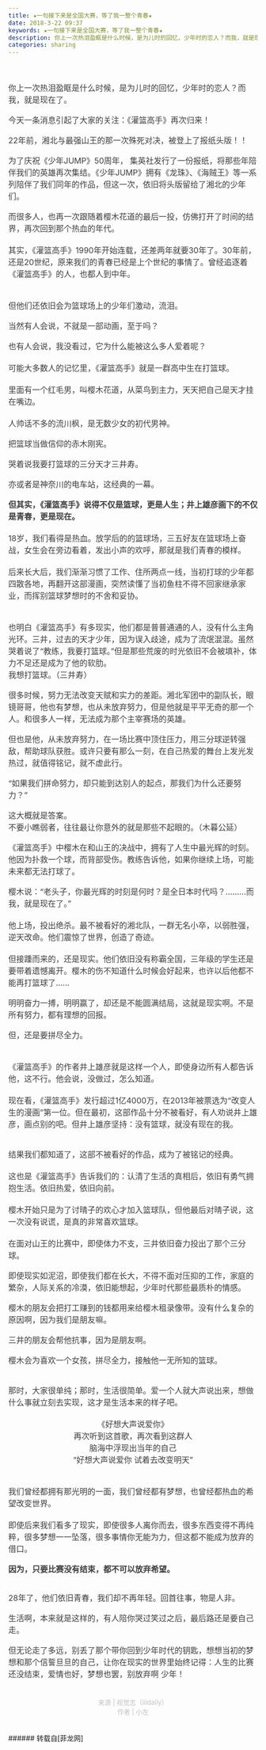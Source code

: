 ```yaml
---
title: ★一句接下来是全国大赛，等了我一整个青春★
date: 2018-3-22 09:37
keywords: ★一句接下来是全国大赛，等了我一整个青春★
description: 你上一次热泪盈眶是什么时候，是为儿时的回忆，少年时的恋人？而我，就是现在了。今天一条消息引起了大家的关注：《灌篮高手》再次归来！22年前，湘北与最强山王的那一次殊死对决，被登上了报纸头版！！为了庆祝《少年JUMP》50周年， 集英社发行了一份报纸，将那些年陪伴我们的英雄再次集结。《少年JUMP》拥有《龙珠》、《海贼王》等一系列陪伴了我们同年的作品，但这一次，依旧将头版留给了湘北的少年们。而很多人，也再一次跟随着樱木花道的最后一投，仿佛打开了时间的结界，再次回到那个热血的年代。其实，《灌篮高手》1990年开始连载，还差两年就要30年了。30年前，还是20世纪，原来我们的青春已经是上个世纪的事情了。曾经追逐着《灌篮高手》的人，也都人到中年。但他们还依旧会为篮球场上的少年们激动，流泪。当然有人会说，不就是一部动画，至于吗？也有人会说，我没看过，它为什么能被这么多人爱着呢？可能大多数人的记忆里，《灌篮高手》就是一群高中生在打篮球。里面有一个红毛男，叫樱木花道，从菜鸟到主力，天天把自己是天才挂在嘴边。人帅话不多的流川枫，是无数少女的初代男神。把篮球当做信仰的赤木刚宪。哭着说我要打篮球的三分天才三井寿。亦或者是神奈川的电车站，这经典的一幕。但其实，《灌篮高手》说得不仅是篮球，更是人生；井上雄彦画下的不仅是青春，更是现在。18岁，我们看得是热血。放学后的的篮球场，三五好友在篮球场上奋战，女生会在旁边看着，发出小声的欢呼，那就是我们青春的模样。后来长大后，我们渐渐习惯了工作、住所两点一线，当初打球的少年都四散各地，再翻开这部漫画，突然读懂了当初鱼柱不得不回家继承家业，而挥别篮球梦想时的不舍和妥协。也明白《灌篮高手》有多现实，他们都是普普通通的人，没有什么主角光环。三井，过去的天才少年，因为误入歧途，成为了流氓混混。虽然哭着说了“教练，我要打篮球。”但是那些荒废的时光依旧不会被填补，体力不足还是成为了他的软肋。我想打篮球。（三井寿）很多时候，努力无法改变天赋和实力的差距。湘北军团中的副队长，眼镜哥哥，他也有梦想，也从未放弃努力，但是他就是平平无奇的那一个人。和很多人一样，无法成为那个主宰赛场的英雄。但也是他，从未放弃努力，在一场比赛中顶住压力，用三分球逆转强敌，帮助球队获胜。或许只要有那么一刻，在自己热爱的舞台上发光发热过，就值得铭记，就不虚此行。“如果我们拼命努力，却只能到达别人的起点，那我们为什么还要努力？”这大概就是答案。不要小瞧弱者，往往最让你意外的就是那些不起眼的。（木暮公延）《灌篮高手》中樱木在和山王的决战中，拥有了人生中最光辉的时刻。他因为扑救一个球，而背部受伤。教练告诉他，如果你继续上场，可能未来都无法打球了。樱木说：“老头子，你最光辉的时刻是何时？是全日本时代吗？………而我，就是现在了。”他上场，投出绝杀。最不被看好的湘北队，一群无名小卒，以弱胜强，逆天改命。他们震惊了世界，创造了奇迹。但接踵而来的，还是现实。他们依旧没有称霸全国，三年级的学生还是要带着遗憾离开。樱木的伤不知道什么时候会好起来，也许以后他都不能再打篮球了……明明奋力一搏，明明赢了，却还是不能圆满结局，这就是现实啊。不是所有努力，都有理想的回报。但，还是要拼尽全力。《灌篮高手》的作者井上雄彦就是这样一个人，即使身边所有人都告诉他，这不行。他会说，没做过，怎么知道。现在看，《灌篮高手》发行超过1亿4000万，在2013年被票选为“改变人生的漫画”第一位。但在最初，这部作品十分不被看好，有人劝说井上雄彦，画点别的吧。但井上雄彦坚持：没有篮球，就没有现在的我。结果我们都知道了，这部不被看好的作品，成为了被铭记的经典。这也是《灌篮高手》告诉我们的：认清了生活的真相后，依旧有勇气拥抱生活。依旧热爱，依旧向前。樱木开始只是为了讨晴子的欢心才加入篮球队，但他最后对晴子说，这一次没有说谎，是真的非常喜欢篮球。在面对山王的比赛中，即使体力不支，三井依旧奋力投出了那个三分球。即使现实如泥沼，即使我们都在长大，不得不面对压抑的工作，家庭的繁杂，人际关系的冷漠，依旧能想起，少年时代那些最质朴的情感。樱木的朋友会把打工赚到的钱都用来给樱木租录像带。没有什么复杂的原因啊，因为我们是朋友嘛。三井的朋友会帮他抗事，因为是朋友啊。樱木会为喜欢一个女孩，拼尽全力，接触他一无所知的篮球。那时，大家很单纯；那时，生活很简单。爱一个人就大声说出来，想做什么事就立刻去实现，这才是生活本来的样子吧。《好想大声说爱你》再次听到这首歌，再次看到这群人脑海中浮现出当年的自己“好想大声说爱你 试着去改变明天”$('flv_aX3').innerHTML=(mobileplayer() ? "<iframe height='375' width='500' src='http://www.youtube.com/embed/x3MM_qNXa54' frameborder=0 allowfullscreen></iframe>" : AC_FL_RunContent('width', '500', 'height', '375', 'allowNetworking', 'internal', 'allowScriptAccess', 'never', 'src', 'http://www.youtube.com/v/x3MM_qNXa54&hl=zh_CN&fs=1', 'quality', 'high', 'bgcolor', '#ffffff', 'wmode', 'transparent', 'allowfullscreen', 'true'));我们曾经都拥有那光明的一面，我们曾经都有梦想，也曾经都热血的希望改变世界。即使后来我们看多了现实，即使很多人离你而去，很多东西变得不再纯粹，很多梦想一一坠落，很多事情你无能为力，但这都不能成为放弃的借口。因为，只要比赛没有结束，都不可以放弃希望。28年了，他们依旧青春，我们却不再年轻。回首往事，物是人非。生活啊，本来就是这样的，有人陪你哭过笑过之后，最后路还是要自己走。但无论走了多远，别丢了那个带你回到少年时代的钥匙，想想当初的梦想和那个信誓旦旦的自己，让你在现实的世界里始终记得：人生的比赛还没结束，爱情也好，梦想也罢，别放弃啊 少年！来源 | 视觉志（iiidaily）作者 | 小左
categories: sharing
---
```

<td class="t_f" id="postmessage_1202155">

<br/>
<div align="center"><font style="color:rgb(62, 62, 62)"><font face="&amp;quot"><font style="font-size:16px"><br/>
</font></font></font></div><div align="left"><font style="color:rgb(62, 62, 62)"><font face="&amp;quot"><font style="font-size:16px">你上一次热泪盈眶是什么时候，是为儿时的回忆，少年时的恋人？而我，就是现在了。</font></font></font></div><br/>
<div align="left"><font style="color:rgb(62, 62, 62)"><font face="&amp;quot"><font style="font-size:16px">今天一条消息引起了大家的关注：《灌篮高手》再次归来！</font></font></font></div><br/>
<div align="left"><font style="color:rgb(62, 62, 62)"><font face="&amp;quot"><font style="font-size:16px">22年前，湘北与最强山王的那一次殊死对决，被登上了报纸头版！！</font></font></font></div><div align="left"><font style="color:rgb(62, 62, 62)"><font face="&amp;quot"><font style="font-size:16px"><img alt="" border="0" class="zoom" data-cf-modified-d2c7e0723763770a08a0c4f9-="" file="https://mmbiz.qpic.cn/mmbiz_jpg/zKBwDdu8U8EdYqDBduMxRHEw2dvpTQhCt8UyQ9RpHAZFZW12bEXEA6p2morVCH9B3DKMRVfJ4ibJEMU5Yb336vw/640?wx_fmt=jpeg" id="aimg_Sf2cN" lazyloadthumb="1" onclick="" onmouseover="" src="https://mmbiz.qpic.cn/mmbiz_jpg/zKBwDdu8U8EdYqDBduMxRHEw2dvpTQhCt8UyQ9RpHAZFZW12bEXEA6p2morVCH9B3DKMRVfJ4ibJEMU5Yb336vw/640?wx_fmt=jpeg"/></font></font></font></div><br/>
<div align="left"><font style="color:rgb(62, 62, 62)"><font face="&amp;quot"><font style="font-size:16px">为了庆祝《少年JUMP》50周年， 集英社发行了一份报纸，将那些年陪伴我们的英雄再次集结。《少年JUMP》拥有《龙珠》、《海贼王》等一系列陪伴了我们同年的作品，但这一次，依旧将头版留给了湘北的少年们。</font></font></font></div><br/>
<div align="left"><font style="color:rgb(62, 62, 62)"><font face="&amp;quot"><font style="font-size:16px">而很多人，也再一次跟随着樱木花道的最后一投，仿佛打开了时间的结界，再次回到那个热血的年代。</font></font></font></div><div align="left"><font style="color:rgb(62, 62, 62)"><font face="&amp;quot"><font style="font-size:16px"><br/>
</font></font></font></div><div align="left"><font style="color:rgb(62, 62, 62)"><font face="&amp;quot"><font style="font-size:16px">其实，《灌篮高手》1990年开始连载，还差两年就要30年了。30年前，还是20世纪，原来我们的青春已经是上个世纪的事情了。曾经追逐着《灌篮高手》的人，也都人到中年。</font></font></font></div><div align="left"><font style="color:rgb(62, 62, 62)"><font face="&amp;quot"><font style="font-size:16px"><br/>
</font></font></font></div><div align="left"><font style="color:rgb(62, 62, 62)"><font face="&amp;quot"><font style="font-size:16px"><br/>
</font></font></font></div><div align="left"><font style="color:rgb(62, 62, 62)"><font face="&amp;quot"><font style="font-size:16px">但他们还依旧会为篮球场上的少年们激动，流泪。</font></font></font></div><div align="left"><font style="color:rgb(62, 62, 62)"><font face="&amp;quot"><font style="font-size:16px"><img alt="" border="0" class="zoom" data-cf-modified-d2c7e0723763770a08a0c4f9-="" file="https://mmbiz.qpic.cn/mmbiz_jpg/zKBwDdu8U8EdYqDBduMxRHEw2dvpTQhC1V8UErzjb0UegRX9lJpvFLqzRhZEfbADRGtv7yRYM6aGAM3bgxNkxQ/640?wx_fmt=jpeg" id="aimg_D6TGZ" lazyloadthumb="1" onclick="" onmouseover="" src="https://mmbiz.qpic.cn/mmbiz_jpg/zKBwDdu8U8EdYqDBduMxRHEw2dvpTQhC1V8UErzjb0UegRX9lJpvFLqzRhZEfbADRGtv7yRYM6aGAM3bgxNkxQ/640?wx_fmt=jpeg"/></font></font></font></div><br/>
<div align="left"><font style="color:rgb(62, 62, 62)"><font face="&amp;quot"><font style="font-size:16px">当然有人会说，不就是一部动画，至于吗？</font></font></font></div><br/>
<div align="left"><font style="color:rgb(62, 62, 62)"><font face="&amp;quot"><font style="font-size:16px">也有人会说，我没看过，它为什么能被这么多人爱着呢？</font></font></font></div><div align="left"><font style="color:rgb(62, 62, 62)"><font face="&amp;quot"><font style="font-size:16px"><br/>
</font></font></font></div><div align="left"><font style="color:rgb(62, 62, 62)"><font face="&amp;quot"><font style="font-size:16px">可能大多数人的记忆里，《灌篮高手》就是一群高中生在打篮球。</font></font></font></div><div align="left"><font style="color:rgb(62, 62, 62)"><font face="&amp;quot"><font style="font-size:16px"><br/>
</font></font></font></div><div align="left"><font style="color:rgb(62, 62, 62)"><font face="&amp;quot"><font style="font-size:16px">里面有一个红毛男，叫樱木花道，从菜鸟到主力，天天把自己是天才挂在嘴边。</font></font></font></div><div align="left"><font style="color:rgb(62, 62, 62)"><font face="&amp;quot"><font style="font-size:16px"><img alt="" border="0" class="zoom" data-cf-modified-d2c7e0723763770a08a0c4f9-="" file="https://mmbiz.qpic.cn/mmbiz_png/zKBwDdu8U8F0Pib0jFttBFPxHiaASN6sOVA5gZsp0vJJfOribvBUt3C12HDou0w14CfM8jOOUzQmxIqrV2lrJYnrw/640?wx_fmt=png" id="aimg_wLC11" lazyloadthumb="1" onclick="" onmouseover="" src="https://mmbiz.qpic.cn/mmbiz_png/zKBwDdu8U8F0Pib0jFttBFPxHiaASN6sOVA5gZsp0vJJfOribvBUt3C12HDou0w14CfM8jOOUzQmxIqrV2lrJYnrw/640?wx_fmt=png"/></font></font></font></div><div align="left"><font style="color:rgb(62, 62, 62)"><font face="&amp;quot"><font style="font-size:16px"><br/>
</font></font></font></div><div align="left"><font style="color:rgb(62, 62, 62)"><font face="&amp;quot"><font style="font-size:16px">人帅话不多的流川枫，是无数少女的初代男神。</font></font></font></div><div align="left"><font style="color:rgb(62, 62, 62)"><font face="&amp;quot"><font style="font-size:16px"><img alt="" border="0" class="zoom" data-cf-modified-d2c7e0723763770a08a0c4f9-="" file="https://mmbiz.qpic.cn/mmbiz_gif/zKBwDdu8U8F0Pib0jFttBFPxHiaASN6sOVJsrlkHMVCXISj1Et5UQv9iaDWflIbRguRgKtXic2yfj3rb8JSCpnMAXg/640?wx_fmt=gif" id="aimg_u2oXI" lazyloadthumb="1" onclick="" onmouseover="" src="https://mmbiz.qpic.cn/mmbiz_gif/zKBwDdu8U8F0Pib0jFttBFPxHiaASN6sOVJsrlkHMVCXISj1Et5UQv9iaDWflIbRguRgKtXic2yfj3rb8JSCpnMAXg/640?wx_fmt=gif"/></font></font></font></div><br/>
<div align="left"><font style="color:rgb(62, 62, 62)"><font face="&amp;quot"><font style="font-size:16px">把篮球当做信仰的赤木刚宪。</font></font></font></div><div align="left"><font style="color:rgb(62, 62, 62)"><font face="&amp;quot"><font style="font-size:16px"><img alt="" border="0" class="zoom" data-cf-modified-d2c7e0723763770a08a0c4f9-="" file="https://mmbiz.qpic.cn/mmbiz_png/zKBwDdu8U8F0Pib0jFttBFPxHiaASN6sOVWVumvZht1npmjaSYktYBoWXgUicfPcFE757vwbkQ9kbSr7KJNhLto9A/640?wx_fmt=png" id="aimg_F22H2" lazyloadthumb="1" onclick="" onmouseover="" src="https://mmbiz.qpic.cn/mmbiz_png/zKBwDdu8U8F0Pib0jFttBFPxHiaASN6sOVWVumvZht1npmjaSYktYBoWXgUicfPcFE757vwbkQ9kbSr7KJNhLto9A/640?wx_fmt=png"/></font></font></font></div><br/>
<div align="left"><font style="color:rgb(62, 62, 62)"><font face="&amp;quot"><font style="font-size:16px">哭着说我要打篮球的三分天才三井寿。</font></font></font></div><div align="left"><font style="color:rgb(62, 62, 62)"><font face="&amp;quot"><font style="font-size:16px"><img alt="" border="0" class="zoom" data-cf-modified-d2c7e0723763770a08a0c4f9-="" file="https://mmbiz.qpic.cn/mmbiz_gif/zKBwDdu8U8F0Pib0jFttBFPxHiaASN6sOVPUvxs5dHWBQV1RBGwMapot50GqsiahoYqpgnfFdxriaC2OGSxwntzN1Q/640?wx_fmt=gif" id="aimg_wJsb5" lazyloadthumb="1" onclick="" onmouseover="" src="https://mmbiz.qpic.cn/mmbiz_gif/zKBwDdu8U8F0Pib0jFttBFPxHiaASN6sOVPUvxs5dHWBQV1RBGwMapot50GqsiahoYqpgnfFdxriaC2OGSxwntzN1Q/640?wx_fmt=gif"/></font></font></font></div><br/>
<div align="left"><font style="color:rgb(62, 62, 62)"><font face="&amp;quot"><font style="font-size:16px">亦或者是神奈川的电车站，这经典的一幕。</font></font></font></div><div align="left"><font style="color:rgb(62, 62, 62)"><font face="&amp;quot"><font style="font-size:16px"><img alt="" border="0" class="zoom" data-cf-modified-d2c7e0723763770a08a0c4f9-="" file="https://mmbiz.qpic.cn/mmbiz_png/zKBwDdu8U8EdYqDBduMxRHEw2dvpTQhCQXfHFFVsfsIgKTUcF30Ta4h0ekl0ERxgvK5BbMiaPHsw2D5rC45BZow/640?wx_fmt=png" id="aimg_GpSwR" lazyloadthumb="1" onclick="" onmouseover="" src="https://mmbiz.qpic.cn/mmbiz_png/zKBwDdu8U8EdYqDBduMxRHEw2dvpTQhCQXfHFFVsfsIgKTUcF30Ta4h0ekl0ERxgvK5BbMiaPHsw2D5rC45BZow/640?wx_fmt=png"/></font></font></font></div><br/>
<div align="left"><font style="color:rgb(62, 62, 62)"><font face="&amp;quot"><font style="font-size:16px"><strong>但其实，《灌篮高手》说得不仅是篮球，更是人生；井上雄彦画下的不仅是青春，更是现在。</strong></font></font></font></div><div align="left"><font style="color:rgb(62, 62, 62)"><font face="&amp;quot"><font style="font-size:16px"><br/>
</font></font></font></div><div align="left"><font style="color:rgb(62, 62, 62)"><font face="&amp;quot"><font style="font-size:16px">18岁，我们看得是热血。放学后的的篮球场，三五好友在篮球场上奋战，女生会在旁边看着，发出小声的欢呼，那就是我们青春的模样。</font></font></font></div><div align="left"><font style="color:rgb(62, 62, 62)"><font face="&amp;quot"><font style="font-size:16px"><br/>
</font></font></font></div><div align="left"><font style="color:rgb(62, 62, 62)"><font face="&amp;quot"><font style="font-size:16px">后来长大后，我们渐渐习惯了工作、住所两点一线，当初打球的少年都四散各地，再翻开这部漫画，突然读懂了当初鱼柱不得不回家继承家业，而挥别篮球梦想时的不舍和妥协。</font></font></font></div><div align="left"><font style="color:rgb(62, 62, 62)"><font face="&amp;quot"><font style="font-size:16px"><br/>
</font></font></font></div><div align="left"><font style="color:rgb(62, 62, 62)"></font></div><div align="left"><font style="color:rgb(62, 62, 62)"><font face="&amp;quot"><font style="font-size:16px"><img alt="" border="0" class="zoom" data-cf-modified-d2c7e0723763770a08a0c4f9-="" file="https://mmbiz.qpic.cn/mmbiz_jpg/zKBwDdu8U8EdYqDBduMxRHEw2dvpTQhCgCqibClWzIES7UbkEfy2YN4j7BZPa4IzsvXgepBrcVYO94ypppjmvicQ/640?wx_fmt=jpeg" id="aimg_Ojxax" lazyloadthumb="1" onclick="" onmouseover="" src="https://mmbiz.qpic.cn/mmbiz_jpg/zKBwDdu8U8EdYqDBduMxRHEw2dvpTQhCgCqibClWzIES7UbkEfy2YN4j7BZPa4IzsvXgepBrcVYO94ypppjmvicQ/640?wx_fmt=jpeg"/></font></font></font></div><div align="left"><font style="color:rgb(62, 62, 62)"><font face="&amp;quot"><font style="font-size:16px"><br/>
</font></font></font></div><div align="left"><font style="color:rgb(62, 62, 62)"><font face="&amp;quot"><font style="font-size:16px">也明白《灌篮高手》有多现实，他们都是普普通通的人，没有什么主角光环。三井，过去的天才少年，因为误入歧途，成为了流氓混混。虽然哭着说了“教练，我要打篮球。”但是那些荒废的时光依旧不会被填补，体力不足还是成为了他的软肋。<br/>
</font></font></font></div><div align="left"><font style="color:rgb(62, 62, 62)"><font face="&amp;quot"><font style="font-size:16px"><img alt="" border="0" class="zoom" data-cf-modified-d2c7e0723763770a08a0c4f9-="" file="https://mmbiz.qpic.cn/mmbiz_jpg/zKBwDdu8U8EdYqDBduMxRHEw2dvpTQhCK7NdrV5avf5CqKWibqgD37JicRtYpdUNKJYOgibXdxrTGuyLjEfJg3OOA/640?wx_fmt=jpeg" id="aimg_FNp43" lazyloadthumb="1" onclick="" onmouseover="" src="https://mmbiz.qpic.cn/mmbiz_jpg/zKBwDdu8U8EdYqDBduMxRHEw2dvpTQhCK7NdrV5avf5CqKWibqgD37JicRtYpdUNKJYOgibXdxrTGuyLjEfJg3OOA/640?wx_fmt=jpeg"/></font></font></font></div><div align="left"><font style="color:rgb(62, 62, 62)"><font face="&amp;quot"><font style="font-size:16px">我想打篮球。（三井寿）</font></font></font></div><br/>
<div align="left"><font style="color:rgb(62, 62, 62)"><font face="&amp;quot"><font style="font-size:16px">很多时候，努力无法改变天赋和实力的差距。湘北军团中的副队长，眼镜哥哥，他也有梦想，也从未放弃努力，但是他就是平平无奇的那一个人。和很多人一样，无法成为那个主宰赛场的英雄。</font></font></font></div><br/>
<div align="left"><font style="color:rgb(62, 62, 62)"><font face="&amp;quot"><font style="font-size:16px">但也是他，从未放弃努力，在一场比赛中顶住压力，用三分球逆转强敌，帮助球队获胜。或许只要有那么一刻，在自己热爱的舞台上发光发热过，就值得铭记，就不虚此行。</font></font></font></div><br/>
<div align="left"><font style="color:rgb(62, 62, 62)"><font face="&amp;quot"><font style="font-size:16px">“如果我们拼命努力，却只能到达别人的起点，那我们为什么还要努力？”</font></font></font></div><br/>
<div align="left"><font style="color:rgb(62, 62, 62)"><font face="&amp;quot"><font style="font-size:16px">这大概就是答案。</font></font></font></div><div align="left"><font style="color:rgb(62, 62, 62)"><font face="&amp;quot"><font style="font-size:16px"><img alt="" border="0" class="zoom" data-cf-modified-d2c7e0723763770a08a0c4f9-="" file="https://mmbiz.qpic.cn/mmbiz_png/zKBwDdu8U8F0Pib0jFttBFPxHiaASN6sOVlV7BibCSeCHnmNDo2icediaWMEgJe7A9RicWaPyhianqNVRPvzTXZ6ILzZw/640?wx_fmt=png" id="aimg_aKPnX" lazyloadthumb="1" onclick="" onmouseover="" src="https://mmbiz.qpic.cn/mmbiz_png/zKBwDdu8U8F0Pib0jFttBFPxHiaASN6sOVlV7BibCSeCHnmNDo2icediaWMEgJe7A9RicWaPyhianqNVRPvzTXZ6ILzZw/640?wx_fmt=png"/></font></font></font></div><div align="left"><font style="color:rgb(62, 62, 62)"><font face="&amp;quot"><font style="font-size:16px">不要小瞧弱者，往往最让你意外的就是那些不起眼的。（木暮公延）</font></font></font></div><br/>
<div align="left"><font style="color:rgb(62, 62, 62)"><font face="&amp;quot"><font style="font-size:16px">《灌篮高手》中樱木在和山王的决战中，拥有了人生中最光辉的时刻。他因为扑救一个球，而背部受伤。教练告诉他，如果你继续上场，可能未来都无法打球了。</font></font></font></div><br/>
<div align="left"><font style="color:rgb(62, 62, 62)"><font face="&amp;quot"><font style="font-size:16px">樱木说：“老头子，你最光辉的时刻是何时？是全日本时代吗？………而我，就是现在了。”</font></font></font></div><div align="left"><font style="color:rgb(62, 62, 62)"><font face="&amp;quot"><font style="font-size:16px"><img alt="" border="0" class="zoom" data-cf-modified-d2c7e0723763770a08a0c4f9-="" file="https://mmbiz.qpic.cn/mmbiz_jpg/zKBwDdu8U8EdYqDBduMxRHEw2dvpTQhCYiaofyMnyLg0bVCQziaJeEjiae0h8mjmS8OP4VjlPxMTWcfarNs0HzbKw/640?wx_fmt=jpeg" id="aimg_mypzx" lazyloadthumb="1" onclick="" onmouseover="" src="https://mmbiz.qpic.cn/mmbiz_jpg/zKBwDdu8U8EdYqDBduMxRHEw2dvpTQhCYiaofyMnyLg0bVCQziaJeEjiae0h8mjmS8OP4VjlPxMTWcfarNs0HzbKw/640?wx_fmt=jpeg"/></font></font></font></div><div align="left"><font style="color:rgb(62, 62, 62)"><font face="&amp;quot"><font style="font-size:16px"><br/>
</font></font></font></div><div align="left"><font style="color:rgb(62, 62, 62)"><font face="&amp;quot"><font style="font-size:16px">他上场，投出绝杀。最不被看好的湘北队，一群无名小卒，以弱胜强，逆天改命。他们震惊了世界，创造了奇迹。</font></font></font></div><div align="left"><font style="color:rgb(62, 62, 62)"></font></div><div align="left"><font style="color:rgb(62, 62, 62)"><font face="&amp;quot"><font style="font-size:16px"><img alt="" border="0" class="zoom" data-cf-modified-d2c7e0723763770a08a0c4f9-="" file="https://mmbiz.qpic.cn/mmbiz_jpg/zKBwDdu8U8EdYqDBduMxRHEw2dvpTQhCnpWebvKDiaVEu2DLZmVgvw9jgTkzsbNZotJDSFYEDicShDJfzIG4suQw/640?wx_fmt=jpeg" id="aimg_u4Qcl" lazyloadthumb="1" onclick="" onmouseover="" src="https://mmbiz.qpic.cn/mmbiz_jpg/zKBwDdu8U8EdYqDBduMxRHEw2dvpTQhCnpWebvKDiaVEu2DLZmVgvw9jgTkzsbNZotJDSFYEDicShDJfzIG4suQw/640?wx_fmt=jpeg"/></font></font></font></div><div align="left"><font style="color:rgb(62, 62, 62)"><font face="&amp;quot"><font style="font-size:16px"><br/>
</font></font></font></div><div align="left"><font style="color:rgb(62, 62, 62)"><font face="&amp;quot"><font style="font-size:16px">但接踵而来的，还是现实。他们依旧没有称霸全国，三年级的学生还是要带着遗憾离开。樱木的伤不知道什么时候会好起来，也许以后他都不能再打篮球了……</font></font></font></div><br/>
<div align="left"><font style="color:rgb(62, 62, 62)"><font face="&amp;quot"><font style="font-size:16px">明明奋力一搏，明明赢了，却还是不能圆满结局，这就是现实啊。不是所有努力，都有理想的回报。</font></font></font></div><br/>
<div align="left"><font style="color:rgb(62, 62, 62)"><font face="&amp;quot"><font style="font-size:16px">但，还是要拼尽全力。</font></font></font></div><div align="left"><font style="color:rgb(62, 62, 62)"><font face="&amp;quot"><font style="font-size:16px"><br/>
</font></font></font></div><div align="left"><font style="color:rgb(62, 62, 62)"></font></div><div align="left"><font style="color:rgb(62, 62, 62)"><font face="&amp;quot"><font style="font-size:16px"><img alt="" border="0" class="zoom" data-cf-modified-d2c7e0723763770a08a0c4f9-="" file="https://mmbiz.qpic.cn/mmbiz_jpg/zKBwDdu8U8EdYqDBduMxRHEw2dvpTQhCcvNARZX02ibgrzwQ1icwO06lJEyetEOicMusYriaj7G8fKxgJaAibrIFUSg/640?wx_fmt=jpeg" id="aimg_e1gcL" lazyloadthumb="1" onclick="" onmouseover="" src="https://mmbiz.qpic.cn/mmbiz_jpg/zKBwDdu8U8EdYqDBduMxRHEw2dvpTQhCcvNARZX02ibgrzwQ1icwO06lJEyetEOicMusYriaj7G8fKxgJaAibrIFUSg/640?wx_fmt=jpeg"/></font></font></font></div><div align="left"><font style="color:rgb(62, 62, 62)"><font face="&amp;quot"><font style="font-size:16px"><br/>
</font></font></font></div><div align="left"><font style="color:rgb(62, 62, 62)"><font face="&amp;quot"><font style="font-size:16px">《灌篮高手》的作者井上雄彦就是这样一个人，即使身边所有人都告诉他，这不行。他会说，没做过，怎么知道。<br/>
</font></font></font></div><div align="left"><font style="color:rgb(62, 62, 62)"><font face="&amp;quot"><font style="font-size:16px"><br/>
</font></font></font></div><div align="left"><font style="color:rgb(62, 62, 62)"><font face="&amp;quot"><font style="font-size:16px">现在看，《灌篮高手》发行超过1亿4000万，在2013年被票选为“改变人生的漫画”第一位。但在最初，这部作品十分不被看好，有人劝说井上雄彦，画点别的吧。但井上雄彦坚持：没有篮球，就没有现在的我。</font></font></font></div><div align="left"><font style="color:rgb(62, 62, 62)"><font face="&amp;quot"><font style="font-size:16px"><br/>
</font></font></font></div><div align="left"><font style="color:rgb(62, 62, 62)"></font></div><div align="left"><font style="color:rgb(62, 62, 62)"><font face="&amp;quot"><font style="font-size:16px"><img alt="" border="0" class="zoom" data-cf-modified-d2c7e0723763770a08a0c4f9-="" file="https://mmbiz.qpic.cn/mmbiz_jpg/zKBwDdu8U8EdYqDBduMxRHEw2dvpTQhCVAQKSVeNfOBErmc0c0E17tjRVGqo87UQiajkr6iaO9WbwltgVa5CA1Ew/640?wx_fmt=jpeg" id="aimg_DANj8" lazyloadthumb="1" onclick="" onmouseover="" src="https://mmbiz.qpic.cn/mmbiz_jpg/zKBwDdu8U8EdYqDBduMxRHEw2dvpTQhCVAQKSVeNfOBErmc0c0E17tjRVGqo87UQiajkr6iaO9WbwltgVa5CA1Ew/640?wx_fmt=jpeg"/></font></font></font></div><br/>
<div align="left"><font style="color:rgb(62, 62, 62)"><font face="&amp;quot"><font style="font-size:16px">结果我们都知道了，这部不被看好的作品，成为了被铭记的经典。</font></font></font></div><div align="left"><font style="color:rgb(62, 62, 62)"><font face="&amp;quot"><font style="font-size:16px"><br/>
</font></font></font></div><div align="left"><font style="color:rgb(62, 62, 62)"><font face="&amp;quot"><font style="font-size:16px">这也是《灌篮高手》告诉我们的：认清了生活的真相后，依旧有勇气拥抱生活。依旧热爱，依旧向前。</font></font></font></div><div align="left"><font style="color:rgb(62, 62, 62)"><font face="&amp;quot"><font style="font-size:16px"><br/>
</font></font></font></div><div align="left"><font style="color:rgb(62, 62, 62)"><font face="&amp;quot"><font style="font-size:16px">樱木开始只是为了讨晴子的欢心才加入篮球队，但他最后对晴子说，这一次没有说谎，是真的非常喜欢篮球。</font></font></font></div><div align="left"><font style="color:rgb(62, 62, 62)"></font></div><div align="left"><font style="color:rgb(62, 62, 62)"><font face="&amp;quot"><font style="font-size:16px"><img alt="" border="0" class="zoom" data-cf-modified-d2c7e0723763770a08a0c4f9-="" file="https://mmbiz.qpic.cn/mmbiz_jpg/zKBwDdu8U8EdYqDBduMxRHEw2dvpTQhCf2nn7dOQb5rcLaEQ7xl5mUuqcMNrndSUHQC4iaNnBULOUvOXTR8KERQ/640?wx_fmt=jpeg" id="aimg_G9csH" lazyloadthumb="1" onclick="" onmouseover="" src="https://mmbiz.qpic.cn/mmbiz_jpg/zKBwDdu8U8EdYqDBduMxRHEw2dvpTQhCf2nn7dOQb5rcLaEQ7xl5mUuqcMNrndSUHQC4iaNnBULOUvOXTR8KERQ/640?wx_fmt=jpeg"/></font></font></font></div><div align="left"><font style="color:rgb(62, 62, 62)"><font face="&amp;quot"><font style="font-size:16px"><br/>
</font></font></font></div><div align="left"><font style="color:rgb(62, 62, 62)"><font face="&amp;quot"><font style="font-size:16px">在面对山王的比赛中，即使体力不支，三井依旧奋力投出了那个三分球。</font></font></font></div><div align="left"><font style="color:rgb(62, 62, 62)"><font face="&amp;quot"><font style="font-size:16px"><img alt="" border="0" class="zoom" data-cf-modified-d2c7e0723763770a08a0c4f9-="" file="https://mmbiz.qpic.cn/mmbiz_jpg/zKBwDdu8U8EdYqDBduMxRHEw2dvpTQhCCjnHYInrZbOZW1eGdLqxicUAIFWZu3AXUPClZkJLxLVe9jQXYGDVkKQ/640?wx_fmt=jpeg" id="aimg_cVfzt" lazyloadthumb="1" onclick="" onmouseover="" src="https://mmbiz.qpic.cn/mmbiz_jpg/zKBwDdu8U8EdYqDBduMxRHEw2dvpTQhCCjnHYInrZbOZW1eGdLqxicUAIFWZu3AXUPClZkJLxLVe9jQXYGDVkKQ/640?wx_fmt=jpeg"/></font></font></font></div><br/>
<div align="left"><font style="color:rgb(62, 62, 62)"><font face="&amp;quot"><font style="font-size:16px">即使现实如泥沼，即使我们都在长大，不得不面对压抑的工作，家庭的繁杂，人际关系的冷漠，依旧能想起，少年时代那些最质朴的情感。</font></font></font></div><br/>
<div align="left"><font style="color:rgb(62, 62, 62)"><font face="&amp;quot"><font style="font-size:16px">樱木的朋友会把打工赚到的钱都用来给樱木租录像带。没有什么复杂的原因啊，因为我们是朋友嘛。<img alt="" border="0" class="zoom" data-cf-modified-d2c7e0723763770a08a0c4f9-="" file="https://mmbiz.qpic.cn/mmbiz_png/zKBwDdu8U8EdYqDBduMxRHEw2dvpTQhCliaFYdgMUxLu29PwOt9EK0bk7Cf4FvVfhl35WqcNtRsH2XeE3y2R5iaw/640?wx_fmt=png" id="aimg_I181D" lazyloadthumb="1" onclick="" onmouseover="" src="https://mmbiz.qpic.cn/mmbiz_png/zKBwDdu8U8EdYqDBduMxRHEw2dvpTQhCliaFYdgMUxLu29PwOt9EK0bk7Cf4FvVfhl35WqcNtRsH2XeE3y2R5iaw/640?wx_fmt=png"/></font></font></font></div><br/>
<div align="left"><font style="color:rgb(62, 62, 62)"><font face="&amp;quot"><font style="font-size:16px">三井的朋友会帮他抗事，因为是朋友啊。</font></font></font></div><div align="left"><font style="color:rgb(62, 62, 62)"><font face="&amp;quot"><font style="font-size:16px"><img alt="" border="0" class="zoom" data-cf-modified-d2c7e0723763770a08a0c4f9-="" file="https://mmbiz.qpic.cn/mmbiz_png/zKBwDdu8U8EdYqDBduMxRHEw2dvpTQhCqQoz97TST5vTrXUUVqYe3nlDz8ia5wALuyvB1iamVs62ewuYPQkRrKQw/640?wx_fmt=png" id="aimg_GC0qv" lazyloadthumb="1" onclick="" onmouseover="" src="https://mmbiz.qpic.cn/mmbiz_png/zKBwDdu8U8EdYqDBduMxRHEw2dvpTQhCqQoz97TST5vTrXUUVqYe3nlDz8ia5wALuyvB1iamVs62ewuYPQkRrKQw/640?wx_fmt=png"/></font></font></font></div><br/>
<div align="left"><font style="color:rgb(62, 62, 62)"><font face="&amp;quot"><font style="font-size:16px">樱木会为喜欢一个女孩，拼尽全力，接触他一无所知的篮球。</font></font></font></div><div align="left"><font style="color:rgb(62, 62, 62)"><font face="&amp;quot"><font style="font-size:16px"><br/>
</font></font></font></div><br/>
<div align="left"><font style="color:rgb(62, 62, 62)"><font face="&amp;quot"><font style="font-size:16px">那时，大家很单纯；那时，生活很简单。爱一个人就大声说出来，想做什么事就立刻去实现，这才是生活本来的样子吧。</font></font></font></div><div align="left"><font style="color:rgb(62, 62, 62)"><font face="&amp;quot"><font style="font-size:16px"><br/>
</font></font></font></div><div align="left"><font style="color:rgb(62, 62, 62)"></font></div><div align="center"><font style="color:rgb(62, 62, 62)"><font face="&amp;quot"><font style="font-size:16px">《好想大声说爱你》</font></font></font></div><div align="center"><font style="color:rgb(62, 62, 62)"><font face="&amp;quot"><font style="font-size:16px">再次听到这首歌，再次看到这群人</font></font></font></div><div align="center"><font style="color:rgb(62, 62, 62)"><font face="&amp;quot"><font style="font-size:16px">脑海中浮现出当年的自己</font></font></font></div><div align="center"><font style="color:rgb(62, 62, 62)"><font face="&amp;quot"><font style="font-size:16px">“好想大声说爱你 试着去改变明天”</font></font></font></div><div align="center"><font style="color:rgb(62, 62, 62)"><font face="&amp;quot"><font style="font-size:16px"><img alt="" border="0" class="zoom" data-cf-modified-d2c7e0723763770a08a0c4f9-="" file="https://mmbiz.qpic.cn/mmbiz_png/zKBwDdu8U8EdYqDBduMxRHEw2dvpTQhCsicQrN0ZSVkkoMmZCkEibd9IPIZprormnZ5q3PNZnSrnWribPfdzmNLug/640?wx_fmt=png" id="aimg_Dolib" lazyloadthumb="1" onclick="" onmouseover="" src="https://mmbiz.qpic.cn/mmbiz_png/zKBwDdu8U8EdYqDBduMxRHEw2dvpTQhCsicQrN0ZSVkkoMmZCkEibd9IPIZprormnZ5q3PNZnSrnWribPfdzmNLug/640?wx_fmt=png"/><br/>
</font></font></font></div><div align="left"><font style="color:rgb(62, 62, 62)"><font face="&amp;quot"><font style="font-size:16px"><span id="flv_aX3"></span><script reload="1" type="d2c7e0723763770a08a0c4f9-text/javascript">$('flv_aX3').innerHTML=(mobileplayer() ? "<iframe height='375' width='500' src='http://www.youtube.com/embed/x3MM_qNXa54' frameborder=0 allowfullscreen></iframe>" : AC_FL_RunContent('width', '500', 'height', '375', 'allowNetworking', 'internal', 'allowScriptAccess', 'never', 'src', 'http://www.youtube.com/v/x3MM_qNXa54&hl=zh_CN&fs=1', 'quality', 'high', 'bgcolor', '#ffffff', 'wmode', 'transparent', 'allowfullscreen', 'true'));</script></font></font></font></div><div align="left"><font style="color:rgb(62, 62, 62)"><font face="&amp;quot"><font style="font-size:16px"><br/>
<br/>
</font></font></font></div><div align="left"><font style="color:rgb(62, 62, 62)"><font face="&amp;quot"><font style="font-size:16px">我们曾经都拥有那光明的一面，我们曾经都有梦想，也曾经都热血的希望改变世界。</font></font></font></div><div align="left"><font style="color:rgb(62, 62, 62)"><font face="&amp;quot"><font style="font-size:16px"><br/>
</font></font></font></div><div align="left"><font style="color:rgb(62, 62, 62)"><font face="&amp;quot"><font style="font-size:16px">即使后来我们看多了现实，即使很多人离你而去，很多东西变得不再纯粹，很多梦想一一坠落，很多事情你无能为力，但这都不能成为放弃的借口。</font></font></font></div><br/>
<div align="left"><font style="color:rgb(62, 62, 62)"><font face="&amp;quot"><font style="font-size:16px"><strong>因为，只要比赛没有结束，都不可以放弃希望。</strong></font></font></font></div><br/>
<div align="left"><font style="color:rgb(62, 62, 62)"><font face="&amp;quot"><font style="font-size:16px"><img alt="" border="0" class="zoom" data-cf-modified-d2c7e0723763770a08a0c4f9-="" file="https://mmbiz.qpic.cn/mmbiz_jpg/zKBwDdu8U8EdYqDBduMxRHEw2dvpTQhC77QFZjjaghptb1NmUVBoykaDP9TlocFgRIaicBG9SibtpJNSLICsnNicA/640?wx_fmt=jpeg" id="aimg_XQo75" lazyloadthumb="1" onclick="" onmouseover="" src="https://mmbiz.qpic.cn/mmbiz_jpg/zKBwDdu8U8EdYqDBduMxRHEw2dvpTQhC77QFZjjaghptb1NmUVBoykaDP9TlocFgRIaicBG9SibtpJNSLICsnNicA/640?wx_fmt=jpeg"/></font></font></font></div><br/>
<div align="left"><font style="color:rgb(62, 62, 62)"><font face="&amp;quot"><font style="font-size:16px">28年了，他们依旧青春，我们却不再年轻。回首往事，物是人非。<br/>
</font></font></font></div><br/>
<div align="left"><font style="color:rgb(62, 62, 62)"><font face="&amp;quot"><font style="font-size:16px">生活啊，本来就是这样的，有人陪你哭过笑过之后，最后路还是要自己走。</font></font></font></div><br/>
<div align="left"><font style="color:rgb(62, 62, 62)"><font face="&amp;quot"><font style="font-size:16px">但无论走了多远，别丢了那个带你回到少年时代的钥匙，想想当初的梦想和那个信誓旦旦的自己，让你在现实的世界里始终记得：人生的比赛还没结束，爱情也好，梦想也罢，别放弃啊 少年！</font></font></font></div><font style="color:rgb(171, 25, 66)"><font style="font-size:15px"><br/>
</font></font><br/>
<font size="2"><font color="#c0c0c0"><div align="center">来源 | 视觉志（iiidaily）</div><div align="center">作者 | 小左</div></font></font><br/>
<br/>
</td>
###### 转载自[菲龙网]